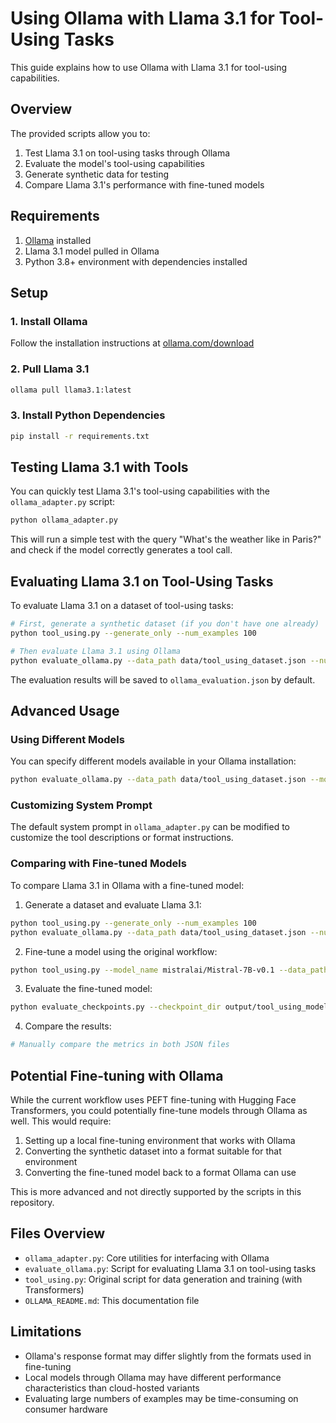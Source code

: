 # Using Ollama with Llama 3.1 for Tool-Using Tasks

This guide explains how to use Ollama with Llama 3.1 for tool-using capabilities.

## Overview

The provided scripts allow you to:

1. Test Llama 3.1 on tool-using tasks through Ollama
2. Evaluate the model's tool-using capabilities
3. Generate synthetic data for testing
4. Compare Llama 3.1's performance with fine-tuned models

## Requirements

1. [Ollama](https://ollama.com/download) installed
2. Llama 3.1 model pulled in Ollama
3. Python 3.8+ environment with dependencies installed

## Setup

### 1. Install Ollama

Follow the installation instructions at [ollama.com/download](https://ollama.com/download)

### 2. Pull Llama 3.1

```bash
ollama pull llama3.1:latest
```

### 3. Install Python Dependencies

```bash
pip install -r requirements.txt
```

## Testing Llama 3.1 with Tools

You can quickly test Llama 3.1's tool-using capabilities with the `ollama_adapter.py` script:

```bash
python ollama_adapter.py
```

This will run a simple test with the query "What's the weather like in Paris?" and check if the model correctly generates a tool call.

## Evaluating Llama 3.1 on Tool-Using Tasks

To evaluate Llama 3.1 on a dataset of tool-using tasks:

```bash
# First, generate a synthetic dataset (if you don't have one already)
python tool_using.py --generate_only --num_examples 100

# Then evaluate Llama 3.1 using Ollama
python evaluate_ollama.py --data_path data/tool_using_dataset.json --num_examples 20
```

The evaluation results will be saved to `ollama_evaluation.json` by default.

## Advanced Usage

### Using Different Models

You can specify different models available in your Ollama installation:

```bash
python evaluate_ollama.py --data_path data/tool_using_dataset.json --model llama3.1:8b
```

### Customizing System Prompt

The default system prompt in `ollama_adapter.py` can be modified to customize the tool descriptions or format instructions.

### Comparing with Fine-tuned Models

To compare Llama 3.1 in Ollama with a fine-tuned model:

1. Generate a dataset and evaluate Llama 3.1:
```bash
python tool_using.py --generate_only --num_examples 100
python evaluate_ollama.py --data_path data/tool_using_dataset.json --num_examples 20 --output_file ollama_results.json
```

2. Fine-tune a model using the original workflow:
```bash
python tool_using.py --model_name mistralai/Mistral-7B-v0.1 --data_path data/tool_using_dataset.json
```

3. Evaluate the fine-tuned model:
```bash
python evaluate_checkpoints.py --checkpoint_dir output/tool_using_model --data_path data/tool_using_dataset.json --num_examples 20 --output_file finetuned_results.json
```

4. Compare the results:
```bash
# Manually compare the metrics in both JSON files
```

## Potential Fine-tuning with Ollama

While the current workflow uses PEFT fine-tuning with Hugging Face Transformers, you could potentially fine-tune models through Ollama as well. This would require:

1. Setting up a local fine-tuning environment that works with Ollama
2. Converting the synthetic dataset into a format suitable for that environment
3. Converting the fine-tuned model back to a format Ollama can use

This is more advanced and not directly supported by the scripts in this repository.

## Files Overview

- `ollama_adapter.py`: Core utilities for interfacing with Ollama
- `evaluate_ollama.py`: Script for evaluating Llama 3.1 on tool-using tasks
- `tool_using.py`: Original script for data generation and training (with Transformers)
- `OLLAMA_README.md`: This documentation file

## Limitations

- Ollama's response format may differ slightly from the formats used in fine-tuning
- Local models through Ollama may have different performance characteristics than cloud-hosted variants
- Evaluating large numbers of examples may be time-consuming on consumer hardware 